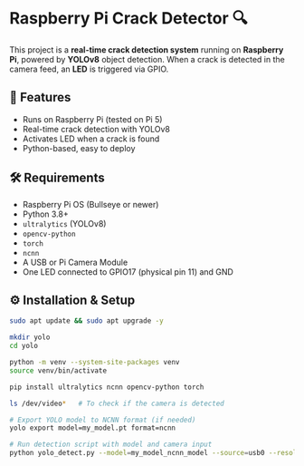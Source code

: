 # Raspberry Pi Crack Detector 🔍

This project is a **real-time crack detection system** running on **Raspberry Pi**, powered by **YOLOv8** object detection. When a crack is detected in the camera feed, an **LED** is triggered via GPIO.

## 📸 Features

- Runs on Raspberry Pi (tested on Pi 5)
- Real-time crack detection with YOLOv8
- Activates LED when a crack is found
- Python-based, easy to deploy

## 🛠️ Requirements

- Raspberry Pi OS (Bullseye or newer)
- Python 3.8+
- `ultralytics` (YOLOv8)
- `opencv-python`
- `torch`
- `ncnn`
- A USB or Pi Camera Module
- One LED connected to GPIO17 (physical pin 11) and GND

## ⚙️ Installation & Setup

```bash
sudo apt update && sudo apt upgrade -y

mkdir yolo
cd yolo

python -m venv --system-site-packages venv
source venv/bin/activate

pip install ultralytics ncnn opencv-python torch

ls /dev/video*   # To check if the camera is detected

# Export YOLO model to NCNN format (if needed)
yolo export model=my_model.pt format=ncnn

# Run detection script with model and camera input
python yolo_detect.py --model=my_model_ncnn_model --source=usb0 --resolution=1280x720
